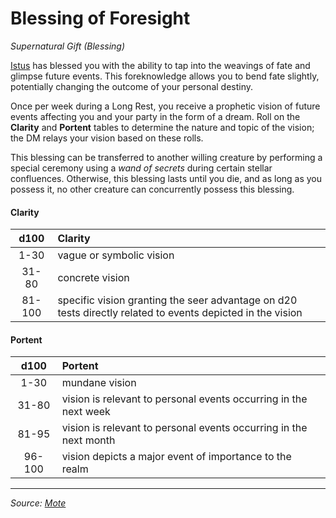 # Blessing of Foresight

_Supernatural Gift (Blessing)_

[Istus](https://github.com/mpanighetti/dnd5e-mote/blob/main/pantheon/istus.md) has blessed you with the ability to tap into the weavings of fate and glimpse future events. This foreknowledge allows you to bend fate slightly, potentially changing the outcome of your personal destiny.

Once per week during a Long Rest, you receive a prophetic vision of future events affecting you and your party in the form of a dream. Roll on the **Clarity** and **Portent** tables to determine the nature and topic of the vision; the DM relays your vision based on these rolls.

This blessing can be transferred to another willing creature by performing a special ceremony using a _wand of secrets_ during certain stellar confluences. Otherwise, this blessing lasts until you die, and as long as you possess it, no other creature can concurrently possess this blessing.

#### Clarity
|  d100  | Clarity |
|:------:|:--------|
|  1-30  | vague or symbolic vision |
|  31-80 | concrete vision |
| 81-100 | specific vision granting the seer advantage on d20 tests directly related to events depicted in the vision |

#### Portent
|  d100  | Portent |
|:------:|:--------|
|  1-30  | mundane vision |
|  31-80 | vision is relevant to personal events occurring in the next week |
|  81-95 | vision is relevant to personal events occurring in the next month |
| 96-100 | vision depicts a major event of importance to the realm |

---

_Source: [Mote](https://github.com/mpanighetti/dnd5e-mote)_
